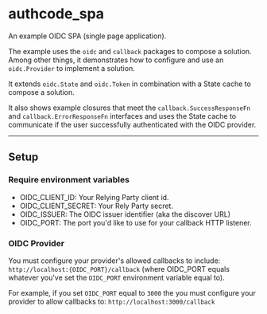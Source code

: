 # authcode_spa


An example OIDC SPA (single page application). 

The example uses the `oidc` and `callback` packages to compose a solution. Among
other things, it demonstrates how to configure and use an
`oidc.Provider` to implement a solution. 

It extends `oidc.State` and `oidc.Token` in combination with a State cache to
compose a solution.

It also shows example closures that meet the `callback.SuccessResponseFn` and
`callback.ErrorResponseFn` interfaces and uses the State cache to communicate if
the user successfully authenticated with the OIDC provider.  

<hr>

## Setup
### Require environment variables

* OIDC_CLIENT_ID: Your Relying Party client id.
* OIDC_CLIENT_SECRET: Your Rely Party secret.
* OIDC_ISSUER: The OIDC issuer identifier (aka the discover URL)
* OIDC_PORT: The port you'd like to use for your callback HTTP listener.
### OIDC Provider

You must configure your provider's allowed callbacks to include:
`http://localhost:{OIDC_PORT}/callback` (where OIDC_PORT equals whatever you've set
the `OIDC_PORT` environment variable equal to).   

For example, if you set `OIDC_PORT` equal to
`3000` the you must configure your provider to allow callbacks to: `http://localhost:3000/callback`


